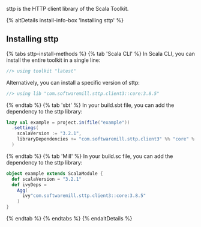 sttp is the HTTP client library of the Scala Toolkit.

{% altDetails install-info-box 'Installing sttp' %}

## Installing sttp

{% tabs sttp-install-methods %}
{% tab 'Scala CLI' %}
In Scala CLI, you can install the entire toolkit in a single line:
```scala
//> using toolkit "latest"
```

Alternatively, you can install a specific version of sttp:
```scala
//> using lib "com.softwaremill.sttp.client3::core:3.8.5"
```
{% endtab %}
{% tab 'sbt' %}
In your build.sbt file, you can add the dependency to the sttp library:
```scala
lazy val example = project.in(file("example"))
  .settings(
    scalaVersion := "3.2.1",
    libraryDependencies += "com.softwaremill.sttp.client3" %% "core" % "3.8.5"
  )
```
{% endtab %}
{% tab 'Mill' %}
In your build.sc file, you can add the dependency to the sttp library:
```scala
object example extends ScalaModule {
  def scalaVersion = "3.2.1"
  def ivyDeps =
    Agg(
      ivy"com.softwaremill.sttp.client3::core:3.8.5"
    )
}
```
{% endtab %}
{% endtabs %}
{% endaltDetails %}
